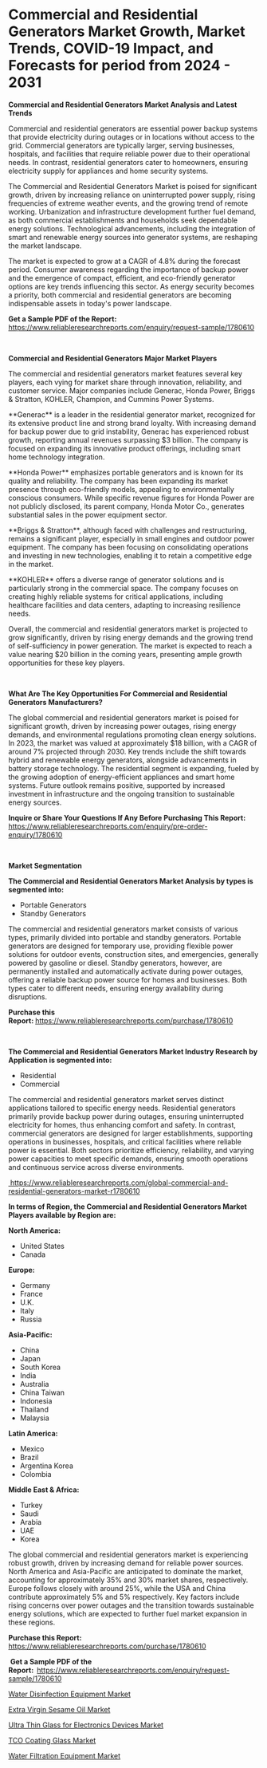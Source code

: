 <p><h1>Commercial and Residential Generators Market Growth, Market Trends, COVID-19 Impact, and Forecasts for period from 2024 - 2031</h1></p><p><strong>Commercial and Residential Generators Market Analysis and Latest Trends</strong></p>
<p><p>Commercial and residential generators are essential power backup systems that provide electricity during outages or in locations without access to the grid. Commercial generators are typically larger, serving businesses, hospitals, and facilities that require reliable power due to their operational needs. In contrast, residential generators cater to homeowners, ensuring electricity supply for appliances and home security systems.</p><p>The Commercial and Residential Generators Market is poised for significant growth, driven by increasing reliance on uninterrupted power supply, rising frequencies of extreme weather events, and the growing trend of remote working. Urbanization and infrastructure development further fuel demand, as both commercial establishments and households seek dependable energy solutions. Technological advancements, including the integration of smart and renewable energy sources into generator systems, are reshaping the market landscape.</p><p>The market is expected to grow at a CAGR of 4.8% during the forecast period. Consumer awareness regarding the importance of backup power and the emergence of compact, efficient, and eco-friendly generator options are key trends influencing this sector. As energy security becomes a priority, both commercial and residential generators are becoming indispensable assets in today's power landscape.</p></p>
<p><strong>Get a Sample PDF of the Report:&nbsp;</strong> <a href="https://www.reliableresearchreports.com/enquiry/request-sample/1780610?utm_campaign=10&utm_medium=2&utm_source=Github&utm_content=ia&utm_term=09102024&utm_id=commercial-and-residential-generators">https://www.reliableresearchreports.com/enquiry/request-sample/1780610</a></p>
<p>&nbsp;</p>
<p><strong>Commercial and Residential Generators Major Market Players</strong></p>
<p><p>The commercial and residential generators market features several key players, each vying for market share through innovation, reliability, and customer service. Major companies include Generac, Honda Power, Briggs & Stratton, KOHLER, Champion, and Cummins Power Systems.</p><p>**Generac** is a leader in the residential generator market, recognized for its extensive product line and strong brand loyalty. With increasing demand for backup power due to grid instability, Generac has experienced robust growth, reporting annual revenues surpassing $3 billion. The company is focused on expanding its innovative product offerings, including smart home technology integration.</p><p>**Honda Power** emphasizes portable generators and is known for its quality and reliability. The company has been expanding its market presence through eco-friendly models, appealing to environmentally conscious consumers. While specific revenue figures for Honda Power are not publicly disclosed, its parent company, Honda Motor Co., generates substantial sales in the power equipment sector.</p><p>**Briggs & Stratton**, although faced with challenges and restructuring, remains a significant player, especially in small engines and outdoor power equipment. The company has been focusing on consolidating operations and investing in new technologies, enabling it to retain a competitive edge in the market.</p><p>**KOHLER** offers a diverse range of generator solutions and is particularly strong in the commercial space. The company focuses on creating highly reliable systems for critical applications, including healthcare facilities and data centers, adapting to increasing resilience needs.</p><p>Overall, the commercial and residential generators market is projected to grow significantly, driven by rising energy demands and the growing trend of self-sufficiency in power generation. The market is expected to reach a value nearing $20 billion in the coming years, presenting ample growth opportunities for these key players.</p></p>
<p>&nbsp;</p>
<p><strong>What Are The Key Opportunities For Commercial and Residential Generators Manufacturers?</strong></p>
<p><p>The global commercial and residential generators market is poised for significant growth, driven by increasing power outages, rising energy demands, and environmental regulations promoting clean energy solutions. In 2023, the market was valued at approximately $18 billion, with a CAGR of around 7% projected through 2030. Key trends include the shift towards hybrid and renewable energy generators, alongside advancements in battery storage technology. The residential segment is expanding, fueled by the growing adoption of energy-efficient appliances and smart home systems. Future outlook remains positive, supported by increased investment in infrastructure and the ongoing transition to sustainable energy sources.</p></p>
<p><strong>Inquire or Share Your Questions If Any Before Purchasing This Report:</strong> <a href="https://www.reliableresearchreports.com/enquiry/pre-order-enquiry/1780610?utm_campaign=10&utm_medium=2&utm_source=Github&utm_content=ia&utm_term=09102024&utm_id=commercial-and-residential-generators">https://www.reliableresearchreports.com/enquiry/pre-order-enquiry/1780610</a></p>
<p>&nbsp;</p>
<p><strong>Market Segmentation</strong></p>
<p><strong>The Commercial and Residential Generators Market Analysis by types is segmented into:</strong></p>
<p><ul><li>Portable Generators</li><li>Standby Generators</li></ul></p>
<p><p>The commercial and residential generators market consists of various types, primarily divided into portable and standby generators. Portable generators are designed for temporary use, providing flexible power solutions for outdoor events, construction sites, and emergencies, generally powered by gasoline or diesel. Standby generators, however, are permanently installed and automatically activate during power outages, offering a reliable backup power source for homes and businesses. Both types cater to different needs, ensuring energy availability during disruptions.</p></p>
<p><strong>Purchase this Report:&nbsp;</strong><a href="https://www.reliableresearchreports.com/purchase/1780610?utm_campaign=10&utm_medium=2&utm_source=Github&utm_content=ia&utm_term=09102024&utm_id=commercial-and-residential-generators">https://www.reliableresearchreports.com/purchase/1780610</a></p>
<p>&nbsp;</p>
<p><strong>The Commercial and Residential Generators Market Industry Research by Application is segmented into:</strong></p>
<p><ul><li>Residential</li><li>Commercial</li></ul></p>
<p><p>The commercial and residential generators market serves distinct applications tailored to specific energy needs. Residential generators primarily provide backup power during outages, ensuring uninterrupted electricity for homes, thus enhancing comfort and safety. In contrast, commercial generators are designed for larger establishments, supporting operations in businesses, hospitals, and critical facilities where reliable power is essential. Both sectors prioritize efficiency, reliability, and varying power capacities to meet specific demands, ensuring smooth operations and continuous service across diverse environments.</p></p>
<p><a href="https://www.reliableresearchreports.com/global-commercial-and-residential-generators-market-r1780610?utm_campaign=10&utm_medium=2&utm_source=Github&utm_content=ia&utm_term=09102024&utm_id=commercial-and-residential-generators">&nbsp;https://www.reliableresearchreports.com/global-commercial-and-residential-generators-market-r1780610</a></p>
<p><strong>In terms of Region, the Commercial and Residential Generators Market Players available by Region are:</strong></p>
<p>
    <p> <strong> North America: </strong>
        <ul>
            <li>United States</li>
            <li>Canada</li>
        </ul>
        </p> 
    <p> <strong> Europe: </strong>
        <ul>
            <li>Germany</li>
            <li>France</li>
            <li>U.K.</li>
            <li>Italy</li>
            <li>Russia</li>
        </ul>
        </p> 
    <p> <strong> Asia-Pacific: </strong>
        <ul>
            <li>China</li>
            <li>Japan</li>
            <li>South Korea</li>
            <li>India</li>
            <li>Australia</li>
            <li>China Taiwan</li>
            <li>Indonesia</li>
            <li>Thailand</li>
            <li>Malaysia</li>
        </ul>
        </p> 
    <p> <strong> Latin America: </strong>
        <ul>
            <li>Mexico</li>
            <li>Brazil</li>
            <li>Argentina Korea</li>
            <li>Colombia</li>
        </ul>
        </p> 
    <p> <strong> Middle East & Africa: </strong>
        <ul>
            <li>Turkey</li>
            <li>Saudi</li>
            <li>Arabia</li>
            <li>UAE</li>
            <li>Korea</li>
        </ul>
    </p>
    </p>
<p><p>The global commercial and residential generators market is experiencing robust growth, driven by increasing demand for reliable power sources. North America and Asia-Pacific are anticipated to dominate the market, accounting for approximately 35% and 30% market shares, respectively. Europe follows closely with around 25%, while the USA and China contribute approximately 5% and 5% respectively. Key factors include rising concerns over power outages and the transition towards sustainable energy solutions, which are expected to further fuel market expansion in these regions.</p></p>
<p><strong>Purchase this Report: </strong><a href="https://www.reliableresearchreports.com/purchase/1780610?utm_campaign=10&utm_medium=2&utm_source=Github&utm_content=ia&utm_term=09102024&utm_id=commercial-and-residential-generators">https://www.reliableresearchreports.com/purchase/1780610</a></p>
<p>&nbsp;<strong>Get a Sample PDF of the Report:&nbsp;&nbsp;</strong><a href="https://www.reliableresearchreports.com/enquiry/request-sample/1780610?utm_campaign=10&utm_medium=2&utm_source=Github&utm_content=ia&utm_term=09102024&utm_id=commercial-and-residential-generators">https://www.reliableresearchreports.com/enquiry/request-sample/1780610</a></p>
<p><strong></strong></p>
<p><p><a href="https://www.linkedin.com/pulse/strategic-market-insights-navigating-global-water-disinfection-ipgbf?utm_campaign=10&utm_medium=2&utm_source=Github&utm_content=ia&utm_term=09102024&utm_id=commercial-and-residential-generators">Water Disinfection Equipment Market</a></p><p><a href="https://issuu.com/reportprime-2/docs/extra-virgin-sesame-oil-market-size_56ce25891b2920?utm_campaign=10&utm_medium=2&utm_source=Github&utm_content=ia&utm_term=09102024&utm_id=commercial-and-residential-generators">Extra Virgin Sesame Oil Market</a></p><p><a href="https://github.com/Annahawkins697/Market-Research-Report-List-1/blob/main/ultra-thin-glass-for-electronics-devices-market.md?utm_campaign=10&utm_medium=2&utm_source=Github&utm_content=ia&utm_term=09102024&utm_id=commercial-and-residential-generators">Ultra Thin Glass for Electronics Devices Market</a></p><p><a href="https://github.com/MCGEE-CRANECaitlyn/Market-Research-Report-List-1/blob/main/tco-coating-glass-market.md?utm_campaign=10&utm_medium=2&utm_source=Github&utm_content=ia&utm_term=09102024&utm_id=commercial-and-residential-generators">TCO Coating Glass Market</a></p><p><a href="https://www.linkedin.com/pulse/water-filtration-equipment-market-evolution-global-trends-regional-gj5jf?utm_campaign=10&utm_medium=2&utm_source=Github&utm_content=ia&utm_term=09102024&utm_id=commercial-and-residential-generators">Water Filtration Equipment Market</a></p></p>